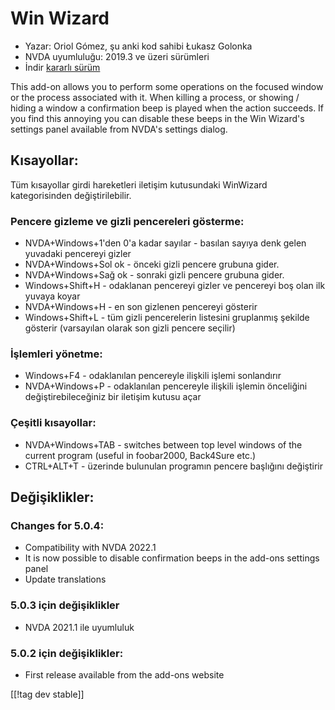 # Win Wizard #

* Yazar: Oriol Gómez, şu anki kod sahibi Łukasz Golonka
* NVDA uyumluluğu: 2019.3 ve üzeri sürümleri
* İndir [kararlı sürüm][1]

This add-on allows you to perform some operations on the focused window or
the process associated with it.  When killing a process, or showing / hiding
a window a confirmation beep is played when the action succeeds.  If you
find this annoying you can disable these beeps in the Win Wizard's settings
panel available from NVDA's settings dialog.

## Kısayollar:
Tüm kısayollar girdi hareketleri iletişim kutusundaki WinWizard
kategorisinden değiştirilebilir.
### Pencere gizleme ve gizli pencereleri gösterme:
* NVDA+Windows+1'den 0'a kadar sayılar - basılan sayıya denk gelen yuvadaki
  pencereyi gizler
* NVDA+Windows+Sol ok - önceki gizli pencere grubuna gider.
* NVDA+Windows+Sağ ok - sonraki gizli pencere grubuna gider.
* Windows+Shift+H - odaklanan pencereyi gizler ve pencereyi boş olan ilk
  yuvaya koyar
* NVDA+Windows+H - en son gizlenen pencereyi gösterir
* Windows+Shift+L - tüm gizli pencerelerin listesini gruplanmış şekilde
  gösterir (varsayılan olarak son gizli pencere seçilir)

### İşlemleri yönetme:
* Windows+F4 - odaklanılan pencereyle ilişkili işlemi sonlandırır
* NVDA+Windows+P - odaklanılan pencereyle ilişkili işlemin önceliğini
  değiştirebileceğiniz bir iletişim kutusu açar

### Çeşitli kısayollar:
* NVDA+Windows+TAB - switches between top level windows of the current
  program (useful in foobar2000, Back4Sure etc.)
* CTRL+ALT+T - üzerinde bulunulan programın pencere başlığını değiştirir

## Değişiklikler:

### Changes for 5.0.4:

* Compatibility with NVDA 2022.1
* It is now possible to disable confirmation beeps in the add-ons settings
  panel
* Update translations

### 5.0.3 için değişiklikler

* NVDA 2021.1 ile uyumluluk

### 5.0.2 için değişiklikler:

* First release available from the add-ons website

[[!tag dev stable]]

[1]: https://www.nvaccess.org/addonStore/legacy?file=winwizard
